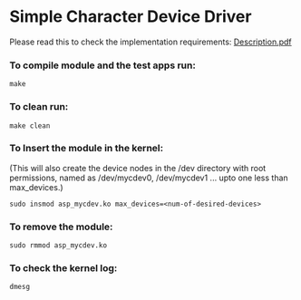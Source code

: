 # Simple Character Device Driver

Please read this to check the implementation requirements: [Description.pdf](https://github.com/its-izhar/char-device-driver/blob/master/AssignmentDescription.pdf)

### To compile module and the test apps run:
```
make
```
### To clean run:
```
make clean
```
### To Insert the module in the kernel:
(This will also create the device nodes in the /dev directory with root permissions, named as /dev/mycdev0, /dev/mycdev1 ... upto one less than max_devices.)
```
sudo insmod asp_mycdev.ko max_devices=<num-of-desired-devices>
```
### To remove the module:
```
sudo rmmod asp_mycdev.ko
```
### To check the kernel log:
```
dmesg
```

